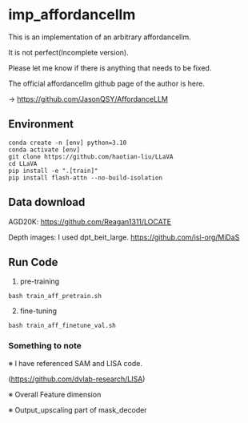 # imp_affordancellm
This is an implementation of an arbitrary affordancellm. 

It is not perfect(Incomplete version).

Please let me know if there is anything that needs to be fixed.

The official affordancellm github page of the author is here. 

-> https://github.com/JasonQSY/AffordanceLLM

## Environment
```Shell
conda create -n [env] python=3.10
conda activate [env]
git clone https://github.com/haotian-liu/LLaVA
cd LLaVA
pip install -e ".[train]"
pip install flash-attn --no-build-isolation
```

## Data download
AGD20K: https://github.com/Reagan1311/LOCATE

Depth images: I used dpt_beit_large. https://github.com/isl-org/MiDaS

## Run Code
1. pre-training
```Shell
bash train_aff_pretrain.sh
```
2. fine-tuning
```Shell
bash train_aff_finetune_val.sh
```

### Something to note
※ I have referenced SAM and LISA code.

(https://github.com/dvlab-research/LISA)

※ Overall Feature dimension

※ Output_upscaling part of mask_decoder
